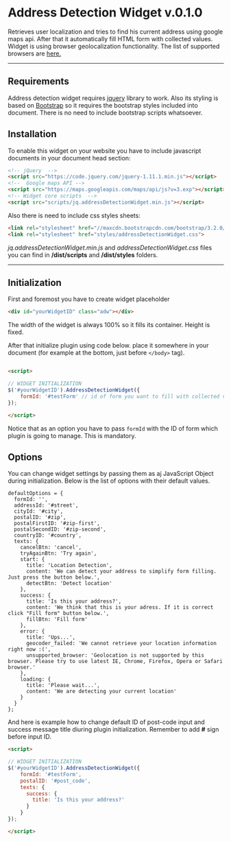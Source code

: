 Address Detection Widget v.0.1.0
===================

Retrieves user localization and tries to find his current address using google maps api. After that it automatically fill HTML form with collected values. Widget is using browser geolocalization functionality. The list of supported browsers are [here.](http://caniuse.com/#feat=geolocation) 

----------

Requirements
-------------

Address detection widget requires [jquery](http://jquery.com/) library to work. Also its styling is based on [Bootstrap](http://getbootstrap.com/) so it requires the bootstrap styles included into document. There is no need to include bootstrap scripts whatsoever. 


Installation
-------------

To enable this widget on your website you have to include javascript documents in your document head section:
 ```html
 <!-- jQuery  -->
 <script src="https://code.jquery.com/jquery-1.11.1.min.js"></script>
 <!--  Google maps API -->
 <script src="https://maps.googleapis.com/maps/api/js?v=3.exp"></script>
 <!-- Widget core scripts  -->
 <script src="scripts/jq.addressDetectionWidget.min.js"></script>
 ```

Also there is need to include css styles sheets:
```html
<link rel="stylesheet" href="//maxcdn.bootstrapcdn.com/bootstrap/3.2.0/css/bootstrap.min.css" >
<link rel="stylesheet" href="styles/addressDetectionWidget.css">
```

*jq.addressDetectionWidget.min.js* and *addressDetectionWidget.css* files you can find in **/dist/scripts** and **/dist/styles** folders.

-----------------

Initialization
-----------

First and foremost you have to create widget placeholder
```html
<div id="yourWidgetID" class="adw"></div>
```

The width of the widget is always 100% so it fills its container. Height is fixed.

After that initialize plugin using code below. place it somewhere in your document (for example at the bottom, just before ```</body>``` tag).
```html

<script>

// WIDGET INITIALIZATION
$('#yourWidgetID').AddressDetectionWidget({
    formId: '#testForm' // id of form you want to fill with collected values
});

</script>

```

Notice that as an option you have to pass ```formId``` with the ID of form which plugin is going to manage. This is mandatory.

Options
------------

You can change widget settings by passing them as aj JavaScript Object during initialization. Below is the list of options with their default values.

```JS
defaultOptions = {
  formId: '',
  addressId: '#street',
  cityId: '#city',
  postalID: '#zip',
  postalFirstID: '#zip-first',
  postalSecondID: '#zip-second',
  countryID: '#country',
  texts: {
    cancelBtn: 'cancel',
    tryAgainBtn: 'Try again',
    start: {
      title: 'Location Detection',
      content: 'We can detect your address to simplify form filling. Just press the button below.',
      detectBtn: 'Detect location'
    },
    success: {
      title: 'Is this your address?',
      content: 'We think that this is your adress. If it is correct click "Fill form" button below.',
      fillBtn: 'Fill form'
    },
    error: {
      title: 'Ups...',
      geocoder_failed: 'We cannot retrieve your location information right now :(',
      unsupported_browser: 'Geolocation is not supported by this browser. Please try to use latest IE, Chrome, Firefox, Opera or Safari browser.'
    },
    loading: {
      title: 'Please wait...',
      content: 'We are detecting your current location'
    }
  }
};
```

And here is example how to change default ID of post-code input and success message title diuring plugin initialization. Remember to add **#** sign before input ID.

```html
<script>

// WIDGET INITIALIZATION
$('#yourWidgetID').AddressDetectionWidget({
    formId: '#testForm',
    postalID: '#post_code',
    texts: {
      success: {
        title: 'Is this your address?'
      }
    }
});

</script>

```

